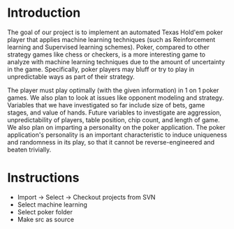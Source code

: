 # Introduction #

The goal of our project is to implement an automated Texas Hold'em poker player that applies machine learning techniques (such as Reinforcement learning and Supervised learning schemes).  Poker, compared to other strategy games like chess or checkers, is a more interesting game to analyze with machine learning techniques due to the amount of uncertainty in the game.  Specifically, poker players may bluff or try to play in unpredictable ways as part of their strategy.

The player must play optimally (with the given information) in 1 on 1 poker games. We also plan to look at issues like opponent modeling and strategy.  Variables that we have investigated so far include size of bets, game stages, and value of hands.  Future variables to investigate are aggression, unpredictability of players, table position, chip count, and length of game.  We also plan on imparting a personality on the poker application.  The poker application's personality is an important characteristic to induce uniqueness and randomness in its play, so that it cannot be reverse-engineered and beaten trivially.


# Instructions #

  * Import -> Select -> Checkout projects from SVN
  * Select machine learning
  * Select poker folder
  * Make src as source
